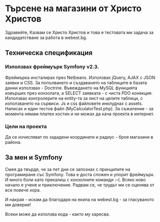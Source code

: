 Търсене на магазини от Христо Христов
========================

Здравейте,
Казвам се Христо Христов и това е тестовата ми задача за кандидатстване за работа в webest.bg.


Техническа спецификация
----------------------------------

### Използвах фреймуърк Symfony v2.3. 
Фреймърка инсталирах през Netbeans. Използвах jQuery, AJAX с JSON заявки и CSS.
За попълването и създаването на таблиците в базата данни използвах - Doctrine.
Въвеждането на MySQL функцията извърших през конзолата, а SELECT заявката - с чиста PDO конекция.
Използвах контролерите на entity-та за лист на целите таблици, с използването на сървиси.
Js и css файловете инклуднах с assets.
Написах и един тестов файл (MyCalculatorTest.php).
За съжаление - за момента нямам платен хостин и не можах да кача проекта в интернет.

### Цели на проекта
Да се изчисляват по зададени координати и радиус - броя магазини в района.


За мен и Symfony
-------------------------------------

Смея да твърдя, че за пет дни се запознах с принципите на програмиране със Symfony. Това е доста сложен и упорит фреймуърк. И много боли като прекалиш с конзолните команди :–(.
Всяко ново начало е учене и приключение. Радвам се, че трудът ми се оценява от все повече хора.

И накрая - искам да благодаря на екипа на webest.bg - за гласуваното ми доверие!

Всеки може да използва кода - както му харесва.

